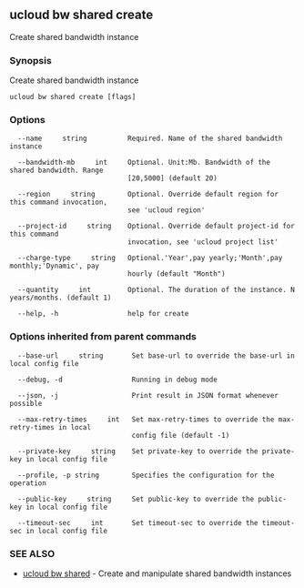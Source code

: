 

## ucloud bw shared create

Create shared bandwidth instance

### Synopsis

Create shared bandwidth instance

```
ucloud bw shared create [flags]
```

### Options

```
  --name     string          Required. Name of the shared bandwidth instance 

  --bandwidth-mb     int     Optional. Unit:Mb. Bandwidth of the shared bandwidth. Range
                             [20,5000] (default 20) 

  --region     string        Optional. Override default region for this command invocation,
                             see 'ucloud region' 

  --project-id     string    Optional. Override default project-id for this command
                             invocation, see 'ucloud project list' 

  --charge-type     string   Optional.'Year',pay yearly;'Month',pay monthly;'Dynamic', pay
                             hourly (default "Month") 

  --quantity     int         Optional. The duration of the instance. N years/months. (default 1) 

  --help, -h                 help for create 

```

### Options inherited from parent commands

```
  --base-url     string       Set base-url to override the base-url in local config file 

  --debug, -d                 Running in debug mode 

  --json, -j                  Print result in JSON format whenever possible 

  --max-retry-times     int   Set max-retry-times to override the max-retry-times in local
                              config file (default -1) 

  --private-key     string    Set private-key to override the private-key in local config file 

  --profile, -p string        Specifies the configuration for the operation 

  --public-key     string     Set public-key to override the public-key in local config file 

  --timeout-sec     int       Set timeout-sec to override the timeout-sec in local config file 

```

### SEE ALSO

* [ucloud bw shared](developer/cli/cmd/ucloud/bw/shared)	 - Create and manipulate shared bandwidth instances

